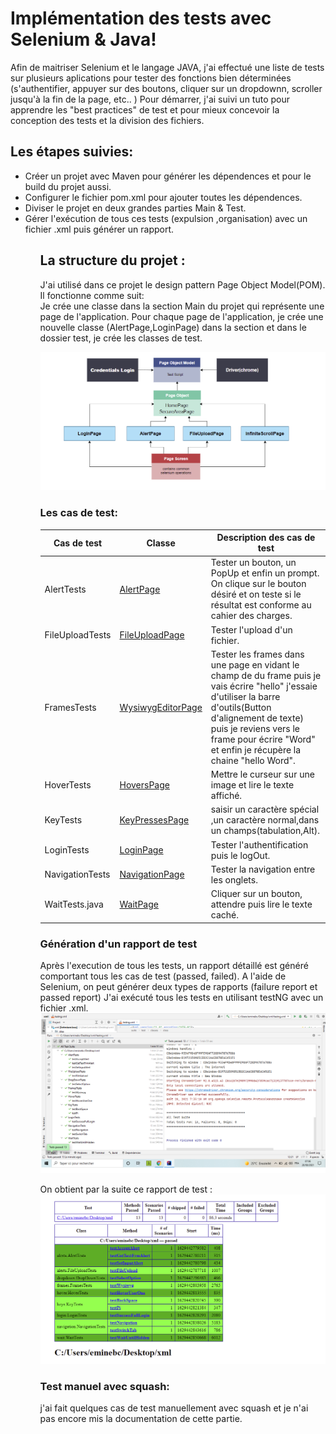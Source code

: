  Implémentation des tests avec Selenium & Java!
===========

Afin de maitriser Selenium et le langage JAVA, j'ai effectué une liste de tests sur plusieurs aplications pour tester des fonctions bien déterminées (s'authentifier,
appuyer sur des boutons, cliquer sur un dropdownn, scroller jusqu'à la fin de la page, etc.. )
Pour démarrer, j'ai suivi un tuto pour apprendre les "best practices" de test et pour mieux concevoir la conception des tests et la division des fichiers.

Les étapes suivies: 
-----------------------------------------------------


<ul> 
    <li>Créer un projet avec Maven pour générer les dépendences et pour le build du projet aussi.</li>
    <li>Configurer le fichier pom.xml pour ajouter toutes les dépendences.</li>
    <li> Diviser le projet en deux grandes parties Main & Test.</li>
    <li> Gérer l'exécution de tous ces tests (expulsion ,organisation) avec un fichier .xml puis générer un rapport.  </li>
<ul/>


La structure du projet  : 
-----------------------------------------------------
J'ai utilisé dans ce projet le design pattern Page Object Model(POM). Il fonctionne comme suit:<br />
Je crée une classe dans la section Main du projet qui représente une page de l'application. Pour chaque page de l'application, je crée une nouvelle classe (AlertPage,LoginPage) dans la section et dans le dossier test, je crée les classes de test.

![hello-theme](https://github.com/amine784/test-suite/blob/main/captureTest/pom2.png)

### Les cas de test:

| Cas de test     | Classe                                                                                            | Description des cas de test                                                                                                                                                                                                                                   |
|-----------------|---------------------------------------------------------------------------------------------------|---------------------------------------------------------------------------------------------------------------------------------------------------------------------------------------------------------------------------------------------------------------|
| AlertTests      |[AlertPage](https://github.com/amine784/test-suite/blob/main/captureTest/1-captureTestalert.png)   | Tester un bouton, un PopUp et enfin un prompt.  On clique sur le bouton désiré et on teste si le résultat est conforme au cahier des charges.                                                                                                                 |
| FileUploadTests |[FileUploadPage](https://github.com/amine784/test-suite/blob/main/captureTest/fileUpload.png)      | Tester l'upload d'un fichier.  		                                                                                                                                                                                                                          |     
| FramesTests     |[WysiwygEditorPage](https://github.com/amine784/test-suite/blob/main/captureTest/3-frameTest.png)  | Tester les frames dans une page en vidant le champ de du frame puis je vais écrire "hello" j'essaie d'utiliser la barre d'outils(Button d'alignement de texte) puis je reviens vers le frame pour écrire "Word" et enfin je récupère la chaine "hello Word".  |
| HoverTests      |[HoversPage](https://github.com/amine784/test-suite/blob/main/captureTest/4-hoverTest.png)         | Mettre le curseur sur une image et lire  le texte affiché.                                                                                                                                                                                                    |
| KeyTests        |[KeyPressesPage](https://github.com/amine784/test-suite/blob/main/captureTest/5-keyTest.png)       | saisir un caractère spécial ,un caractère normal,dans un champs(tabulation,Alt).                                                                                                                                                                              |                                                                                                                                   
| LoginTests      |[LoginPage](https://github.com/amine784/test-suite/blob/main/captureTest/login.png)                | Tester l'authentification puis le logOut.                                                                                                                                                                                                                     |
| NavigationTests |[NavigationPage](https://github.com/amine784/test-suite/blob/main/captureTest/7-navigationTest.png)| Tester la navigation entre les onglets.                                                                                                                                                                                                                       |
| WaitTests.java  |[WaitPage](https://github.com/amine784/test-suite/blob/main/captureTest/8-waitTest.png)            | Cliquer sur un bouton, attendre puis lire le texte caché.                                                                                                                                                                                                     |                                                                                                             |
                            



### Génération  d'un rapport de test
 Après l'execution de tous les tests, un rapport détaillé est généré comportant tous les cas de test (passed, failed). A l'aide de Selenium, on peut
générer deux types de rapports (failure report et passed report)
J'ai exécuté tous les tests en utilisant testNG avec un fichier .xml.
![xml](https://github.com/amine784/test-suite/blob/main/captureTest/xmlfile.png) 

On obtient par la suite ce rapport de test :
![rapport](https://github.com/amine784/test-suite/blob/main/captureTest/repportGeneration.png) 


### Test manuel avec squash:
j'ai fait quelques cas de test manuellement avec squash et je n'ai pas encore mis la documentation de cette partie.
